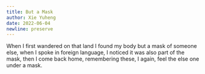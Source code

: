 ```yaml
---
title: But a Mask
author: Xie Yuheng
date: 2022-06-04
newline: preserve
---
```


When I first wandered on that land
I found my body but a mask of someone else,
when I spoke in foreign language,
I noticed it was also part of the mask,
then I come back home, remembering these,
I again, feel the else one under a mask.
